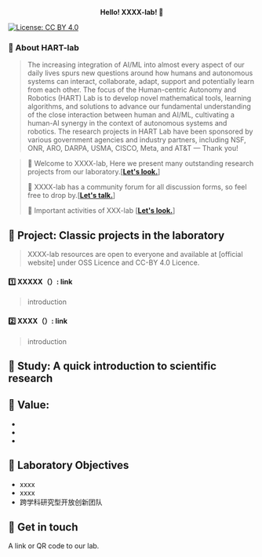 **<p align="center"> Hello! XXXX-lab! 👋 </p>** 

<!--
<div align=center>
<img src="https://user-images.githubusercontent.com/15010826/165412908-eea08190-01bd-400d-94a7-04a32155b2fc.png" width="550px">
</div>
-->
[![License: CC BY 4.0](https://img.shields.io/badge/License-CC_BY_4.0-lightgrey.svg)](https://creativecommons.org/licenses/by/4.0/)
<!--
[![GH Discussions](https://img.shields.io/badge/Xlab-Discussions-green)](https://github.com/orgs/X-lab2017/discussions)
[![Newsletter](https://img.shields.io/badge/Xlab-Newsletter-%2300FFFF)](https://www.getrevue.co/profile/x-lab)
![](https://komarev.com/ghpvc/?username=X-lab2017&color=blue)
-->

### **🚩 About HART-lab**

> <!--**XXX-lab** is ...⛵ (A brief description)-->
> The increasing integration of AI/ML into almost every aspect of our daily lives spurs new questions around how humans and autonomous systems can interact, collaborate, adapt, support and potentially learn from each other. The focus of the Human-centric Autonomy and Robotics (HART) Lab is to develop novel mathematical tools, learning algorithms, and solutions to advance our fundamental understanding of the close interaction between human and AI/ML, cultivating a human-AI synergy in the context of autonomous systems and robotics. The research projects in HART Lab have been sponsored by various government agencies and industry partners, including NSF, ONR, ARO, DARPA, USMA, CISCO, Meta, and AT&T — Thank you! 
<!--（这是样例）定位为一个开源研究与创新的开放群体，是一群由来自国内外著名高校、创业公司、部分互联网与IT企业的专家学者与工程师所构成，聚焦于开源软件产业开放式创新的共同体。专业背景包括计算机科学、软件工程、数据科学、工商管理学、社会学、经济学等跨学科领域，长期思考并实践开源战略、开源测量学、开源数字生态系统等主题。目前已在包括开源治理标准制定、开源社区行为度量与分析、开源社区流程自动化、开源全域数据治理与洞察等方面做出了较有影响力的工作。-->

> 👋 Welcome to XXXX-lab, Here we present many outstanding research projects from our laboratory.[[**Let's look.**]()]
> 
> 📣 XXXX-lab has a community forum for all discussion forms, so feel free to drop by.[[**Let's talk.**](https://github.com/Human-Centric-Autonomy-and-Robotics/issues)]
>
> 🎊 Important activities of XXX-lab [[**Let's look.**]()]


## 🔭 Project: Classic projects in the laboratory

> XXXX-lab resources are open to everyone and available at [official website] under OSS Licence and CC-BY 4.0 Licence. 

#### 1️⃣ **XXXXX（）**: link

> introduction

#### 2️⃣ **XXXX（）**: link

> introduction



## 🚀 Study: A quick introduction to scientific research

> 

## 🌟 Value: 

- 
- 
- 

## 📝 Laboratory Objectives

- xxxx
- xxxx
- 跨学科研究型开放创新团队

## 👋 Get in touch
A link or QR code to our lab.
<!--
<div align=center>
<img src="https://user-images.githubusercontent.com/15010826/159158901-924e75ba-52c3-4991-98da-caba38579a9c.png" width="150px">
</div>
-->

